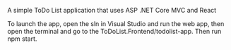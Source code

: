 A simple ToDo List application that uses ASP .NET Core MVC and React

To launch the app, open the sln in Visual Studio and run the web app, then open the terminal and go to the ToDoList.Frontend/todolist-app. Then run npm start.
